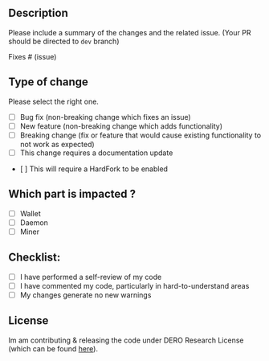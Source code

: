 ## Description

Please include a summary of the changes and the related issue. (Your PR should be directed to `dev` branch)

Fixes # (issue)

## Type of change

Please select the right one.

- [ ] Bug fix (non-breaking change which fixes an issue)
- [ ] New feature (non-breaking change which adds functionality)
- [ ] Breaking change (fix or feature that would cause existing functionality to not work as expected)
- [ ] This change requires a documentation update
- [ ] This will require a HardFork to be enabled

## Which part is impacted ?

  - [ ] Wallet
  - [ ] Daemon
  - [ ] Miner

## Checklist:

- [ ] I have performed a self-review of my code
- [ ] I have commented my code, particularly in hard-to-understand areas
- [ ] My changes generate no new warnings

## License

Im am contributing & releasing the code under DERO Research License (which can be found [here](https://raw.githubusercontent.com/deroproject/derohe/main/license.txt)).